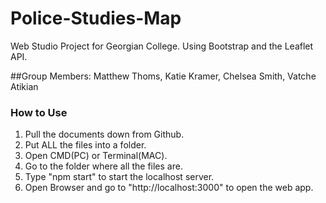 # Police-Studies-Map
Web Studio Project for Georgian College. Using Bootstrap and the Leaflet API.

##Group Members:
  Matthew Thoms, Katie Kramer, Chelsea Smith, Vatche Atikian

### How to Use
1. Pull the documents down from Github.
2. Put ALL the files into a folder.
3. Open CMD(PC) or Terminal(MAC).
4. Go to the folder where all the files are.
5. Type "npm start" to start the localhost server.
6. Open Browser and go to "http://localhost:3000" to open the web app.

